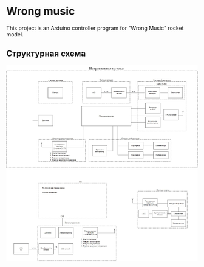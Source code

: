 # Wrong music
This project is an Arduino controller program for "Wrong Music" rocket model.
## Структурная схема
![Структурная_схема](https://github.com/shchuchkin-pkims/wrong-music/blob/main/blob/master/pictures/Structure_sheme.jpg)
